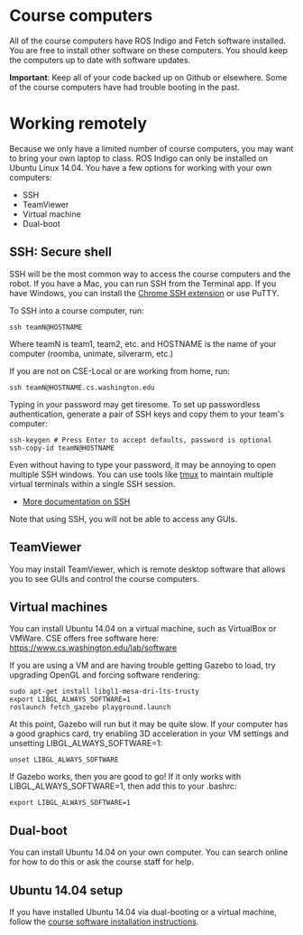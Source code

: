# Course computers
All of the course computers have ROS Indigo and Fetch software installed.
You are free to install other software on these computers.
You should keep the computers up to date with software updates.

**Important**: Keep all of your code backed up on Github or elsewhere.
Some of the course computers have had trouble booting in the past.

# Working remotely
Because we only have a limited number of course computers, you may want to bring your own laptop to class.
ROS Indigo can only be installed on Ubuntu Linux 14.04.
You have a few options for working with your own computers:
* SSH
* TeamViewer
* Virtual machine
* Dual-boot

## SSH: Secure shell
SSH will be the most common way to access the course computers and the robot.
If you have a Mac, you can run SSH from the Terminal app.
If you have Windows, you can install the [Chrome SSH extension](https://chrome.google.com/webstore/detail/secure-shell/pnhechapfaindjhompbnflcldabbghjo?hl=en) or use PuTTY.

To SSH into a course computer, run:
```
ssh teamN@HOSTNAME
```
Where teamN is team1, team2, etc. and HOSTNAME is the name of your computer (roomba, unimate, silverarm, etc.)

If you are not on CSE-Local or are working from home, run:
```
ssh teamN@HOSTNAME.cs.washington.edu
```

Typing in your password may get tiresome.
To set up passwordless authentication, generate a pair of SSH keys and copy them to your team's computer:
```
ssh-keygen # Press Enter to accept defaults, password is optional
ssh-copy-id teamN@HOSTNAME
```

Even without having to type your password, it may be annoying to open multiple SSH windows.
You can use tools like [tmux](https://github.com/hcrlab/wiki/blob/master/development_environment_setup/tmux.md) to maintain multiple virtual terminals within a single SSH session.

* [More documentation on SSH](https://github.com/hcrlab/wiki/blob/master/development_environment_setup/ssh.md)

Note that using SSH, you will not be able to access any GUIs.

## TeamViewer
You may install TeamViewer, which is remote desktop software that allows you to see GUIs and control the course computers.

## Virtual machines
You can install Ubuntu 14.04 on a virtual machine, such as VirtualBox or VMWare.
CSE offers free software here: https://www.cs.washington.edu/lab/software

If you are using a VM and are having trouble getting Gazebo to load, try upgrading OpenGL and forcing software rendering:
```
sudo apt-get install libgl1-mesa-dri-lts-trusty
export LIBGL_ALWAYS_SOFTWARE=1
roslaunch fetch_gazebo playground.launch
```

At this point, Gazebo will run but it may be quite slow.
If your computer has a good graphics card, try enabling 3D acceleration in your VM settings and unsetting LIBGL_ALWAYS_SOFTWARE=1:

```
unset LIBGL_ALWAYS_SOFTWARE
```

If Gazebo works, then you are good to go! If it only works with LIBGL_ALWAYS_SOFTWARE=1, then add this to your .bashrc:
```
export LIBGL_ALWAYS_SOFTWARE=1
```

## Dual-boot
You can install Ubuntu 14.04 on your own computer.
You can search online for how to do this or ask the course staff for help.

## Ubuntu 14.04 setup
If you have installed Ubuntu 14.04 via dual-booting or a virtual machine, follow the [course software installation instructions](https://github.com/cse481wi18/cse481wi18/tree/indigo-devel/course_setup).